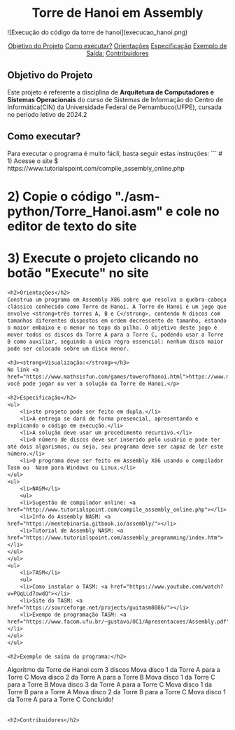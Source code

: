 <h1 align="center">Torre de Hanoi em Assembly</h1>
![Execução do código da torre de hanoi](execucao_hanoi.png)

<p align="center">
    <a href="objetivo">Objetivo do Projeto</a>
    <a href="executar">Como executar?</a>
    <a href="orientacoes">Orientações</a>
    <a href="especificacao">Especificação</a>
    <a href="exemplo">Exemplo de Saída:</a>
    <a href="contribuidores">Contribuidores</a>
</p>

<h2>Objetivo do Projeto</h2>
Este projeto é referente a disciplina de <strong>Arquitetura de Computadores e Sistemas Operacionais</strong> do curso de Sistemas de Informação do Centro de Informática(CIN) da Universidade Federal de Pernambuco(UFPE), cursada no período letivo de 2024.2

<h2>Como executar?</h2>
Para executar o programa é muito fácil, basta seguir estas instruções:
```
# 1) Acesse o site
$ https://www.tutorialspoint.com/compile_assembly_online.php

# 2) Copie o código "./asm-python/Torre_Hanoi.asm" e cole no editor de texto do site

# 3) Execute o projeto clicando no botão "Execute" no site
```
<h2>Orientações</h2>
Construa um programa em Assembly X86 sobre que resolva o quebra-cabeça clássico conhecido como Torre de Hanoi. A Torre de Hanoi é um jogo que envolve <strong>três torres A, B e C</strong>, contendo N discos com tamanhos diferentes dispostos em ordem decrescente de tamanho, estando o maior embaixo e o menor no topo da pilha. O objetivo deste jogo é mover todos os discos da Torre A para a Torre C, podendo usar a Torre B como auxiliar, seguindo a única regra essencial: nenhum disco maior pode ser colocado sobre um disco menor.

<h3><strong>Visualização:</strong></h3>
No link <a href="https://www.mathsisfun.com/games/towerofhanoi.html">https://www.mathsisfun.com/games/towerofhanoi.html</a>, você pode jogar ou ver a solução da Torre de Hanoi.</p>

<h2>Especificação</h2>
<ul>
    <li>ste projeto pode ser feito em dupla.</li>
    <li>A entrega se dará de forma presencial, apresentando e explicando o código em execução.</li>
    <li>A solução deve usar um procedimento recursivo.</li>
    <li>O número de discos deve ser inserido pelo usuário e pode ter até dois algarismos, ou seja, seu programa deve ser capaz de ler este número.</li>
    <li>O programa deve ser feito em Assembly X86 usando o compilador Tasm ou  Nasm para Windows ou Linux.</li>
</ul>
<ul>
    <li>NASM</li>
    <ul>
    <li>Sugestão de compilador online: <a href="http://www.tutorialspoint.com/compile_assembly_online.php"></li>
    <li>Info do Assembly NASM: <a href="https://mentebinaria.gitbook.io/assembly/"></li>
    <li>Tutorial de Assembly NASM: <a href="https://www.tutorialspoint.com/assembly_programming/index.htm"></li>
</ul>
</ul>
<ul>
    <li>TASM</li>
    <ul>
    <li>Como instalar o TASM: <a href="https://www.youtube.com/watch?v=PQqLLd7owdQ"></li>
    <li>Site do TASM: <a href="https://sourceforge.net/projects/guitasm8086/"></li>
    <li>Exempo de programação TASM: <a href="https://www.facom.ufu.br/~gustavo/OC1/Apresentacoes/Assembly.pdf"></li>
</ul>
</ul>

<h2>Exemplo de saída do programa:</h2>

```
Algoritmo da Torre de Hanoi com 3 discos
Mova disco 1 da Torre A para a Torre C
Mova disco 2 da Torre A para a Torre B
Mova disco 1 da Torre C para a Torre B
Mova disco 3 da Torre A para a Torre C
Mova disco 1 da Torre B para a Torre A
Mova disco 2 da Torre B para a Torre C
Mova disco 1 da Torre A para a Torre C
Concluido!
```

<h2>Contribuidores</h2>
